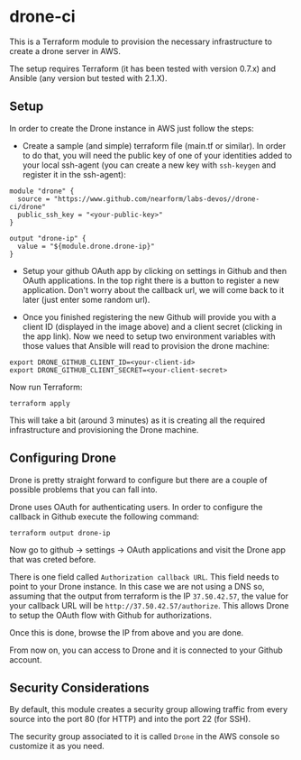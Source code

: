 # drone-ci

This is a Terraform module to provision the necessary infrastructure to create a drone
server in AWS.

The setup requires Terraform (it has been tested with version 0.7.x) and Ansible (any version but tested with 2.1.X).

## Setup

In order to create the Drone instance in AWS just follow the steps:

- Create a sample (and simple) terraform file (main.tf or similar). In order to do that, you will need the public key of one of your identities added to your local ssh-agent (you can create a new key with `ssh-keygen` and register it in the ssh-agent):

```
module "drone" {
  source = "https://www.github.com/nearform/labs-devos//drone-ci/drone"
  public_ssh_key = "<your-public-key>"
}

output "drone-ip" {
  value = "${module.drone.drone-ip}"
}
```

- Setup your github OAuth app by clicking on settings in Github and then OAuth applications. In the top right there is a button to register a new application. Don't worry about the callback url, we will come back to it later (just enter some random url).

- Once you finished registering the new Github will provide you with a client ID (displayed in the image above) and a client secret (clicking in the app link). Now we need to setup two environment variables with those values that Ansible will read to provision the drone machine:

```
export DRONE_GITHUB_CLIENT_ID=<your-client-id>
export DRONE_GITHUB_CLIENT_SECRET=<your-client-secret>
```

Now run Terraform:

```
terraform apply
```

This will take a bit (around 3 minutes) as it is creating all the required infrastructure and provisioning the Drone machine.

## Configuring Drone

Drone is pretty straight forward to configure but there are a couple of possible problems that you can fall into.

Drone uses OAuth for authenticating users. In order to configure the callback in Github execute the following command:

```
terraform output drone-ip
```

Now go to github -> settings -> OAuth applications and visit the Drone app that was creted before.

There is one field called `Authorization callback URL`. This field needs to point to your Drone instance. In this case we are not using a DNS so, assuming that the output from terraform is the IP `37.50.42.57`, the value for your callback URL will be `http://37.50.42.57/authorize`. This allows Drone
to setup the OAuth flow with Github for authorizations.

Once this is done, browse the IP from above and you are done.

From now on, you can access to Drone and it is connected to your Github account.

## Security Considerations

By default, this module creates a security group allowing traffic from every source into the port 80 (for HTTP) and into
the port 22 (for SSH).

The security group associated to it is called `Drone` in the AWS console so customize it as you need.
